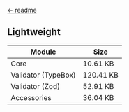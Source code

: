 [← readme](https://github.com/azurystudio/cheetah#readme)

## Lightweight

| Module | Size |
| --- | --- |
| Core | 10.61 KB |
| Validator (TypeBox) | 120.41 KB |
| Validator (Zod) | 52.91 KB |
| Accessories | 36.04 KB |
